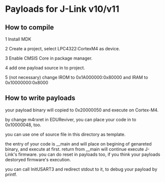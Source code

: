 Payloads for J-Link v10/v11
===========================

How to compile
--------------
1 Install MDK

2 Create a project, select LPC4322:CortexM4 as device.

3 Enable CMSIS Core in package manager.

4 add one payload source in to project.

5 (not necessary) change IROM to 0x1A000000:0x80000 and IRAM to 0x10000000:0x8000

How to write payloads
---------------------
your payload binary will copied to 0x20000050 and execute on Cortex-M4.

by change m4rxret in EDUReviver, you can place your code in to 0x10000048, too.

you can use one of source file in this directory as template.

the entry of your code is __main and will place on begining of genareted binary, and execute at first. return from __main will continue execute J-Link's firmware.
you can do reset in payloads too, if you think your payloads destoryed firmware's execution.

you can call InitUSART3 and redirect stdout to it, to debug your payload by printf.